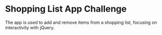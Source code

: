 # Shopping List App Challenge

The app is used to add and remove items from a shopping list, focusing on interactivity with jQuery.
